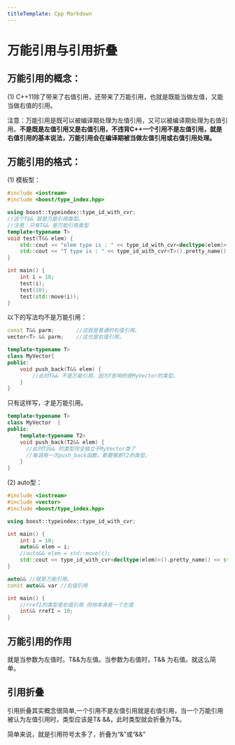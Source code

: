 ```yaml
---
titleTemplate: Cpp Markdown
---
```

# 万能引用与引用折叠

## 万能引用的概念：
(1)	C++11除了带来了右值引用，还带来了万能引用，也就是既能当做左值，又能当做右值的引用。

注意：万能引用是既可以被编译期处理为左值引用，又可以被编译期处理为右值引用。**不是既是左值引用又是右值引用，不违背C++一个引用不是左值引用，就是右值引用的基本说法，万能引用会在编译期被当做左值引用或右值引用处理。**

## 万能引用的格式：

(1)	模板型：
```cpp
#include <iostream>
#include <boost/type_index.hpp>

using boost::typeindex::type_id_with_cvr;
//这个T&& 就是万能引用类型。
//注意：只有T&& 是万能引用类型
template<typename T>
void test(T&& elem) {
    std::cout << "elem type is : " << type_id_with_cvr<decltype(elem)>().pretty_name() << std::endl;
    std::cout << "T type is : " << type_id_with_cvr<T>().pretty_name() << std::endl;
}

int main() {
    int i = 10;
    test(i);
    test(10);
    test(std::move(i));
}
```

以下的写法均不是万能引用：
```cpp
const T&& parm;       //这就是普通的右值引用。
vector<T> && parm;    //这也是右值引用。
```
```cpp
template<typename T>
class MyVector{
public:
    void push_back(T&& elem) {
        //此时T&& 不是万能引用，因为T影响的是MyVector的类型。
    }
}
```
只有这样写，才是万能引用。
```cpp
template<typename T>
class MyVector	{
public:
    template<typename T2>
    void push_back(T2&& elem) {
      //此时T2&& 的类型完全独立于MyVector类了
      //每调用一次push_back函数，都要推断T2的类型。
    }
}
```


(2)	auto型：
```cpp
#include <iostream>
#include <vector>
#include <boost/type_index.hpp>

using boost::typeindex::type_id_with_cvr;

int main() {
    int i = 10;
    auto&& elem = i;
    //auto&& elem = std::move(i);
    std::cout << type_id_with_cvr<decltype(elem)>().pretty_name() << std::endl;
}
```
```cpp
auto&& //就是万能引用。
const auto&& var //右值引用
```
```cpp
int main() {
    //rrefI的类型是右值引用 但他本身是一个左值
    int&& rrefI = 10;
}
```
## 万能引用的作用
就是当参数为左值时。T&&为左值。当参数为右值时，T&& 为右值。就这么简单。


## 引用折叠
引用折叠其实概念很简单,一个引用不是左值引用就是右值引用，当一个万能引用被认为左值引用时，类型应该是T& &&，此时类型就会折叠为T&。

简单来说，就是引用符号太多了，折叠为“&”或“&&”
